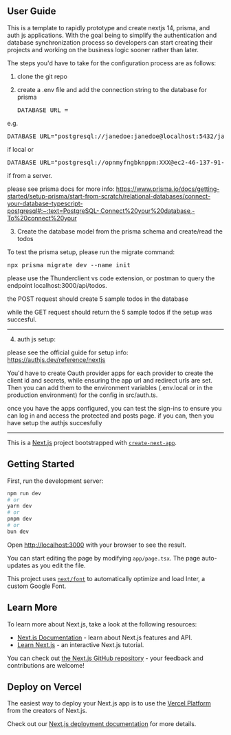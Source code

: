 ## User Guide

This is a template to rapidly prototype and create nextjs 14, prisma, and auth js applications.
With the goal being to simplify the authentication and database synchronization process so developers can start creating their projects and working on the business logic sooner rather than later.

The steps you'd have to take for the configuration process are as follows:

1. clone the git repo

2. create a .env file and add the connection string to the database for prisma
   <pre>DATABASE_URL = <postgres connection string></postgres></pre>

  e.g. 
  <pre>DATABASE_URL="postgresql://janedoe:janedoe@localhost:5432/janedoe?schema=hello-prisma"</pre>
  if local or
  <pre>DATABASE_URL="postgresql://opnmyfngbknppm:XXX@ec2-46-137-91-216.eu-west-1.compute.amazonaws.com:5432/d50rgmkqi2ipus?schema=hello-prisma"</pre>
  if from a server.

  please see prisma docs for more info:
  https://www.prisma.io/docs/getting-started/setup-prisma/start-from-scratch/relational-databases/connect-your-database-typescript-postgresql#:~:text=PostgreSQL-,Connect%20your%20database,-To%20connect%20your

3. Create the database model from the prisma schema and create/read the todos

  To test the prisma setup, please run the migrate command: 
  <pre>npx prisma migrate dev --name init</pre>

  please use the Thunderclient vs code extension, or postman to query the endpoint localhost:3000/api/todos.
  
  the POST request should create 5 sample todos in the database
  
  while the GET request should return the 5 sample todos if the setup was succesful.

-----
 4. auth js setup:

 please see the official guide for setup info: https://authjs.dev/reference/nextjs

 You'd have to create Oauth provider apps for each provider to create the client id and secrets, while ensuring the app url and redirect urls are set. Then you can add them to the environment variables (.env.local or in the production environment) for the config in src/auth.ts. 

once you have the apps configured, you can test the sign-ins to ensure you can log in and access the protected and posts page. if you can, then you have setup the authjs succesfully

-----

This is a [Next.js](https://nextjs.org/) project bootstrapped with [`create-next-app`](https://github.com/vercel/next.js/tree/canary/packages/create-next-app).

## Getting Started

First, run the development server:

```bash
npm run dev
# or
yarn dev
# or
pnpm dev
# or
bun dev
```

Open [http://localhost:3000](http://localhost:3000) with your browser to see the result.

You can start editing the page by modifying `app/page.tsx`. The page auto-updates as you edit the file.

This project uses [`next/font`](https://nextjs.org/docs/basic-features/font-optimization) to automatically optimize and load Inter, a custom Google Font.

## Learn More

To learn more about Next.js, take a look at the following resources:

- [Next.js Documentation](https://nextjs.org/docs) - learn about Next.js features and API.
- [Learn Next.js](https://nextjs.org/learn) - an interactive Next.js tutorial.

You can check out [the Next.js GitHub repository](https://github.com/vercel/next.js/) - your feedback and contributions are welcome!

## Deploy on Vercel

The easiest way to deploy your Next.js app is to use the [Vercel Platform](https://vercel.com/new?utm_medium=default-template&filter=next.js&utm_source=create-next-app&utm_campaign=create-next-app-readme) from the creators of Next.js.

Check out our [Next.js deployment documentation](https://nextjs.org/docs/deployment) for more details.
